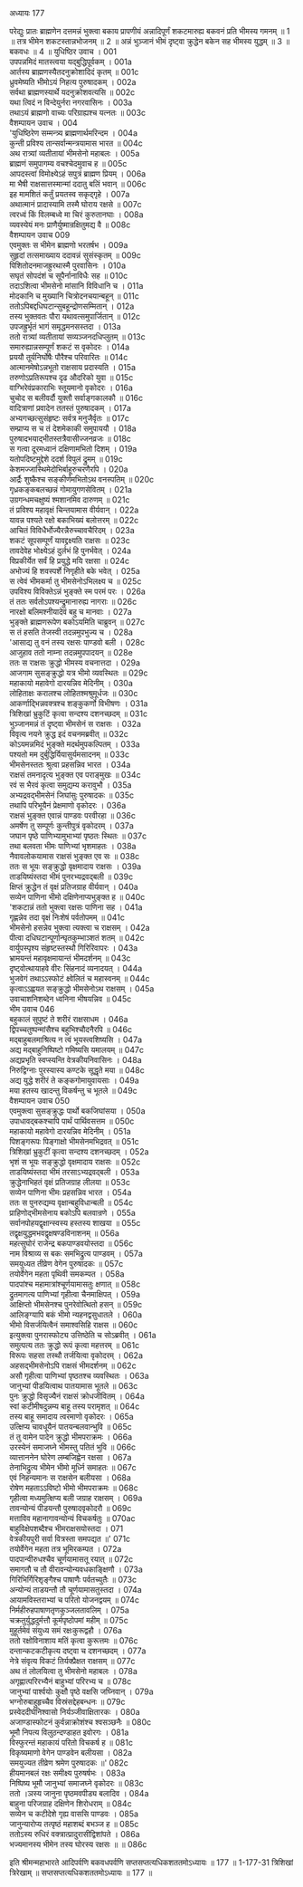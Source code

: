 अध्यायः 177

परेद्युः प्रातः ब्राह्मणेन दत्तमन्नं भुक्त्वा बकाय प्रापणीयं अन्नादिपूर्णं शकटमारुह्य बकवनं प्रति भीमस्य गमनम् ॥ 1 ॥ तत्र भीमेन शकटस्तान्नभोजनम् ॥ 2 ॥ अन्नं भुञ्जानं भीमं दृष्ट्वा क्रुद्धेन बकेन सह भीमस्य युद्धम् ॥ 3 ॥ बकवधः ॥ 4 ॥
युधिष्ठिर उवाच ।	001  
उपपन्नमिदं मातस्त्वया यद्बुद्धिपूर्वकम् ।	001a  
आर्तस्य ब्राह्मणस्यैतदनुक्रोशादिदं कृतम् ॥	001c  
ध्रुवमेष्यति भीमोऽयं निहत्य पुरुषादकम् ।	002a  
सर्वथा ब्राह्मणस्यार्थे यदनुक्रोशवत्यसि ॥	002c  
यथा त्विदं न विन्देयुर्नरा नगरवासिनः ।	003a  
तथाऽयं ब्राह्मणो वाच्यः परिग्राह्यश्च यत्नतः ॥	003c  
वैशम्पायन उवाच ।	004  
\'युधिष्ठिरेण सम्मन्त्र्य ब्राह्मणार्थमरिन्दम ।	004a  
कुन्ती प्रविश्य तान्सर्वान्मन्त्रयामास भारत ॥	004c  
अथ रात्र्यां व्यतीतायां भीमसेनो महाबलः ।	005a  
ब्राह्मणं समुपागम्य वचश्चेदमुवाच ह ॥	005c  
आपदस्त्वां विमोक्ष्येऽहं सपुत्रं ब्राह्मण प्रियम् ।	006a  
मा भैषी राक्षसात्तस्मान्मां ददातु बलिं भवान् ॥	006c  
इह मामशितं कर्तुं प्रयतस्व सकृद्गृहे ।	007a  
अथात्मानं प्रादास्यामि तस्मै घोराय रक्षसे ॥	007c  
त्वरध्वं किं विलम्बध्वे मा चिरं कुरुतानघाः ।	008a  
व्यवस्येयं मनः प्राणैर्युष्मान्रक्षितुमद्य वै ॥	008c  
वैशम्पायन उवाच 	009  
एवमुक्तः स भीमेन ब्राह्मणो भरतर्षभ ।	009a  
सुहृदां तत्समाख्याय ददावन्नं सुसंस्कृतम् ॥	009c  
पिशितोदनमाजह्रुरथास्मै पुरवासिनः ।	010a  
सघृतं सोपदंशं च सूपैर्नानाविधैः सह ॥	010c  
तदाऽशित्वा भीमसेनो मांसानि विविधानि च ।	011a  
मोदकानि च मुख्यानि चित्रोदनचयान्बहून् ॥	011c  
ततोऽपिबद्दधिघटान्सुबहून्द्रोणसम्मितान् ।	012a  
तस्य भुक्तवतः पौरा यथावत्समुपार्जितान् ॥	012c  
उपजह्रुर्भृतं भागं समृद्धमनसस्तदा ।	013a  
ततो रात्र्यां व्यतीतायां सव्यञ्जनदधिप्लुतम् ॥	013c  
समारुह्यान्नसम्पूर्णं शकटं स वृकोदरः ।	014a  
प्रययौ तूर्यनिर्घोषैः पौरैश्च परिवारितः ॥	014c  
आत्मानमेषोऽन्नभूतो राक्षसाय प्रदास्यति ।	015a  
तरुणोऽप्रतिरूपश्च दृढ औदरिको युवा ॥	015c  
वाग्भिरेवंप्रकाराभिः स्तूयमानो वृकोदरः ।	016a  
चुचोद स बलीवर्दौ युक्तौ सर्वाङ्गकालकौ ॥	016c  
वादित्राणां प्रवादेन ततस्तं पुरुषादकम् ।	017a  
अभ्यगच्छत्सुसंहृष्टः सर्वत्र मनुजैर्वृतः ॥	017c  
सम्प्राप्य स च तं देशमेकाकी समुपाययौ ।	018a  
पुरुषादभयाद्भीतस्तत्रैवासीज्जनव्रजः ॥	018c  
स गत्वा दूरमध्वानं दक्षिणामभितो दिशम् ।	019a  
यतोपदिष्टमुद्देशे ददर्श विपुलं द्रुमम् ॥	019c  
केशमज्जास्थिमेदोभिर्बाहूरुचरणैरपि ।	020a  
आर्द्रैः शुष्कैश्च सङ्कीर्णमभितोऽथ वनस्पतिम् ॥	020c  
गृध्रकङ्कबलच्छन्नं गोमायुगणसेवितम् ।	021a  
उग्रगन्धमचक्षुष्यं श्मशानमिव दारुणम् ॥	021c  
तं प्रविश्य महावृक्षं चिन्तयामास वीर्यवान् ।	022a  
यावन्न पश्यते रक्षो बकाभिख्यं बलोत्तरम् ॥	022c  
आचितं विविधैर्भोज्यैरन्नैरुच्चावचैरिदम् ।	023a  
शकटं सूपसम्पूर्णं यावद्द्रक्ष्यति राक्षसः ॥	023c  
तावदेवेह भोक्ष्येऽहं दुर्लभं हि पुनर्भवेत् ।	024a  
विप्रकीर्येत सर्वं हि प्रयुद्धे मयि रक्षसा ॥	024c  
अभोज्यं हि शवस्पर्शे निगृहीते बके भवेत् ।	025a  
स त्वेवं भीमकर्मा तु भीमसेनोऽभिलक्ष्य च ॥	025c  
उपविश्य विविक्तेऽन्नं भुङ्क्ते स्म परमं परः ।	026a  
तं ततः सर्वतोऽपश्यन्द्रुमानारुह्य नागराः ॥	026c  
नारक्षो बलिमश्नीयादेवं बहु च मानवाः ।	027a  
भुङ्क्ते ब्राह्मणरूपेण बकोऽयमिति चाब्रुवन् ॥	027c  
स तं हसति तेजस्वी तदन्नमुपभुज्य च ।	028a  
\'आसाद्य तु वनं तस्य रक्षसः पाण्डवो बली ।	028c  
आजुहाव ततो नाम्ना तदन्नमुपपादयन् ॥	028e  
ततः स राक्षसः क्रुद्धो भीमस्य वचनात्तदा ।	029a  
आजगाम सुसङ्क्रुद्धो यत्र भीमो व्यवस्थितः ॥	029c  
महाकायो महावेगो दारयन्निव मेदिनीम् ।	030a  
लोहिताक्षः करालश्च लोहितश्मश्रुमूर्धजः ॥	030c  
आकर्णाद्भिन्नवक्त्रश्च शङ्कुकर्णो विभीषणः ।	031a  
त्रिशिखां भ्रुकुटिं कृत्वा सन्दश्य दशनच्छदम् ॥	031c  
भुञ्जानमन्नं तं दृष्ट्वा भीमसेनं स राक्षसः ।	032a  
विवृत्य नयने क्रुद्ध इदं वचनमब्रवीत् ॥	032c  
कोऽयमन्नमिदं भुङ्क्ते मदर्थमुपकल्पितम् ।	033a  
पश्यतो मम दुर्बुद्धिर्यियासुर्यमसादनम् ॥	033c  
भीमसेनस्ततः श्रुत्वा प्रहसन्निव भारत ।	034a  
राक्षसं तमनादृत्य भुङ्क्त एव पराङ्मुखः ॥	034c  
रवं स भैरवं कृत्वा समुद्यम्य करावुभौ ।	035a  
अभ्यद्रवद्भीमसेनं जिघांसुः पुरुषादकः ॥	035c  
तथापि परिभूयैनं प्रेक्षमाणो वृकोदरः ।	036a  
राक्षसं भुङ्क्त एवान्नं पाण्डवः परवीरहा ॥	036c  
अमर्षेण तु सम्पूर्णः कुन्तीपुत्रं वृकोदरम् ।	037a  
जघान पृष्ठे पाणिभ्यामुभाभ्यां पृष्ठतः स्थितः ॥	037c  
तथा बलवता भीमः पाणिभ्यां भृशमाहतः ।	038a  
नैवावलोकयामास राक्षसं भुङ्क्त एव सः ॥	038c  
ततः स भूयः सङ्क्रुद्धो वृक्षमादाय राक्षसः ।	039a  
ताडयिष्यंस्तदा भीमं पुनरभ्यद्रवद्बली ॥	039c  
क्षिप्तं क्रुद्धेन तं वृक्षं प्रतिजग्राह वीर्यवान् ।	040a  
सव्येन पाणिना भीमो दक्षिणेनाप्यभुङ्क्त ह ॥	040c  
\'शकटान्नं ततो भुक्त्वा रक्षसः पाणिना सह ।	041a  
गृह्णन्नेव तदा वृक्षं निःशेषं पर्वतोपमम् ॥	041c  
भीमसेनो हसन्नेव भुक्त्वा त्यक्त्वा च राक्षसम् ।	042a  
पीत्वा दधिघटान्पूर्णान्घृतकुम्भाञ्शतं शतम् ॥	042c  
वार्युपस्पृश्य संहृष्टस्तस्थौ गिरिरिवापरः ।	043a  
भ्रामयन्तं महावृक्षमायान्तं भीमदर्शनम् ॥	043c  
दृष्ट्वोत्थायाहवे वीरः सिंहनादं व्यनादयत् ।	044a  
भुजवेगं तथाऽऽस्फोटं क्ष्वेलितं च महास्वनम् ॥	044c  
कृत्वाऽऽह्वयत सङ्क्रुद्धो भीमसेनोऽथ राक्षसम् ।	045a  
उवाचाशनिशब्देन ध्वनिना भीषयन्निव ॥	045c  
भीम उवाच 	046  
बहुकालं सुपुष्टं ते शरीरं राक्षसाधम ।	046a  
द्विपच्चतुष्पन्मांसैश्च बहुभिश्चौदनैरपि ॥	046c  
मद्बाहुबलमाश्रित्य न त्वं भूयस्त्वशिष्यसि ।	047a  
अद्य मद्बाहुनिष्पिष्टो गमिष्यसि यमालयम् ॥	047c  
अद्यप्रभृति स्वप्स्यन्ति वेत्रकीयनिवासिनः ।	048a  
निरुद्विग्नाः पुरस्यास्य कण्टके सूद्धृते मया ॥	048c  
अद्य युद्धे शरीरं ते कङ्कगोमायुवायसाः ।	049a  
मया हतस्य खादन्तु विकर्षन्तु च भूतले ॥	049c  
वैशम्पायन उवाच 	050  
एवमुक्त्वा सुसङ्क्रुद्धः पार्थो बकजिघांसया ।	050a  
उपाधावद्बकश्चापि पार्थं पार्थिवसत्तम ॥	050c  
महाकायो महावेगो दारयन्निव मेदिनीम् ।	051a  
पिशङ्गरूपः पिङ्गाक्षो भीमसेनमभिद्रवत् ॥	051c  
त्रिशिखां भ्रुकुटीं कृत्वा सन्दश्य दशनच्छदम् ।	052a  
भृशं स भूयः सङ्क्रुद्धो वृक्षमादाय राक्षसः ॥	052c  
ताडयिष्यंस्तदा भीमं तरसाऽभ्यद्रवद्बली ।	053a  
क्रुद्धेनाभिहतं वृक्षं प्रतिजग्राह लीलया ॥	053c  
सव्येन पाणिना भीमः प्रहसन्निव भारत ।	054a  
ततः स पुनरुद्यम्य वृक्षान्बहुविधान्बली ॥	054c  
प्राहिणोद्भीमसेनाय बकोऽपि बलवान्रणे ।	055a  
सर्वानपोहयद्वृक्षान्स्वस्य हस्तस्य शाखया ॥	055c  
तद्वृक्षयुद्धमभवद्वृक्षषण्डविनाशनम् ॥	056a  
महत्सुघोरं राजेन्द्र बकपाण्डवयोस्तदा ॥	056c  
नाम विश्राव्य स बकः समभिद्रुत्य पाण्डवम् ।	057a  
समयुध्यत तीव्रेण वेगेन पुरुषादकः ॥	057c  
तयोर्वेगेन महता पृथिवी समकम्पत ।	058a  
पादपांश्च महामात्रांश्चूर्णयामासतुः क्षणात् ॥	058c  
द्रुतमागत्य पाणिभ्यां गृहीत्वा चैनमाक्षिपत् ।	059a  
आक्षिप्तो भीमसेनश्च पुनरेवोत्थितो हसन् ॥	059c  
आलिङ्ग्यापि बकं भीमो न्यहनद्वसुधातले ।	060a  
भीमो विसर्जयित्वैनं समाश्वसिहि राक्षस ॥	060c  
इत्युक्त्वा पुनरास्फोट्य उत्तिष्ठेति च सोऽब्रवीत् ।	061a  
समुत्पत्य ततः क्रुद्धो रूपं कृत्वा महत्तरम् ॥	061c  
विरूपः सहसा तस्थौ तर्जयित्वा वृकोदरम् ।	062a  
अहसद्भीमसेनोऽपि राक्षसं भीमदर्शनम् ॥	062c  
असौ गृहीत्वा पाणिभ्यां पृष्ठतश्च व्यवस्थितः ।	063a  
जानुभ्यां पीडयित्वाथ पातयामास भूतले ॥	063c  
पुनः क्रुद्धो विसृज्यैनं राक्षसं क्रोधजीवितम् ।	064a  
स्वां कटीमीषदुन्नम्य बाहू तस्य परामृशत् ॥	064c  
तस्य बाहू समादाय त्वरमाणो वृकोदरः ।	065a  
उत्क्षिप्य चावधूयैनं पातयन्बलवान्भुवि ॥	065c  
तं तु वामेन पादेन क्रुद्धो भीमपराक्रमः ।	066a  
उरस्येनं समाजघ्ने भीमस्तु पतितं भुवि ॥	066c  
व्यात्ताननेन घोरेण लम्बजिह्वेन रक्षसा ।	067a  
तेनाभिद्रुत्य भीमेन भीमो मूर्ध्नि समाहतः ॥	067c  
एवं निहन्यमानः स राक्षसेन बलीयसा ।	068a  
रोषेण महताऽऽविष्टो भीमो भीमपराक्रमः ॥	068c  
गृहीत्वा मध्यमुत्क्षिप्य बली जग्राह राक्षसम् ।	069a  
तावन्योन्यं पीडयन्तौ पुरुषादवृकोदरौ ॥	069c  
मत्ताविव महानागावन्योन्यं विचकर्षतुः ॥	070ac  
बाहुविक्षेपशब्दैश्च भीमराक्षसयोस्तदा ।	071  
वेत्रकीयपुरी सर्वा वित्रस्ता समपद्यत ॥\'	071c  
तयोर्वेगेन महता तत्र भूमिरकम्पत ।	072a  
पादपान्वीरुधश्चैव चूर्णयामासतू रयात् ॥	072c  
समागतौ च तौ वीरावन्योन्यवधकाङ्क्षिणौ ।	073a  
गिरिभिर्गिरिशृङ्गैश्च पाषाणैः पर्वतच्युतैः ॥	073c  
अन्योन्यं ताडयन्तौ तौ चूर्णयामासतुस्तदा ।	074a  
आयामविस्तराभ्यां च परितो योजनद्वयम् ॥	074c  
निर्महीरुहपाषाणतृणकुञ्जलतावलिम् ।	075a  
चक्रतुर्युद्धदुर्मत्तौ कूर्मपृष्ठोपमां महीम् ॥	075c  
मुहूर्तमेवं संयुध्य समं रक्षःकुरूद्वहौ ।	076a  
ततो रक्षोविनाशाय मतिं कृत्वा कुरूत्तमः ॥	076c  
दन्तान्कटकटीकृत्य दष्ट्वा च दशनच्छदम् ।	077a  
नेत्रे संवृत्य विकटं तिर्यक्प्रैक्षत राक्षसम् ॥	077c  
अथ तं लोलयित्वा तु भीमसेनो महाबलः ।	078a  
अगृह्णात्परिरभ्यैनं बाहुभ्यां परिरभ्य च ॥	078c  
जानुभ्यां पार्श्वयोः कुक्षौ पृष्ठे वक्षसि जघ्निवान् ।	079a  
भग्नोरुबाहुहृच्चैव विस्रंसद्देहबन्धनः ॥	079c  
प्रस्वेददीर्घनिश्वासो निर्यञ्जीवाक्षितारकः ।	080a  
अजाण्डास्फोटनं कुर्वन्नाक्रोशंश्च श्वसञ्छनैः ॥	080c  
भूमौ निपत्य विलुठन्दण्डाहत इवोरगः ।	081a  
विस्फुरन्तं महाकायं परितो विचकर्ष ह ॥	081c  
विकृष्यमाणो वेगेन पाण्डवेन बलीयसा ।	082a  
समयुज्यत तीव्रेण श्रमेण पुरुषादकः ॥\'	082c  
हीयमानबलं रक्षः समीक्ष्य पुरुषर्षभः ।	083a  
निष्पिष्य भूमौ जानुभ्यां समाजघ्ने वृकोदरः ॥	083c  
ततो ।ञस्य जानुना पृष्ठमवपीड्य बलादिव ।	084a  
बाहुना परिजग्राह दक्षिणेन शिरोधराम् ॥	084c  
सव्येन च कटीदेशे गृह्य वाससि पाण्डवः ।	085a  
जानुन्यारोप्य तत्पृष्ठं महाशब्दं बभञ्ज ह ॥	085c  
ततोऽस्य रुधिरं वक्त्रात्प्रादुरासीद्विशांपते ।	086a  
भज्यमानस्य भीमेन तस्य घोरस्य रक्षसः ॥ ॥	086c  

इति श्रीमन्महाभारते आदिपर्वणि बकवधपर्वणि सप्तसप्तत्यधिकशततमोऽध्यायः ॥ 177 ॥
1-177-31 त्रिशिखां त्रिरेखाम् ॥ सप्तसप्तत्यधिकशततमोऽध्यायः ॥ 177 ॥
